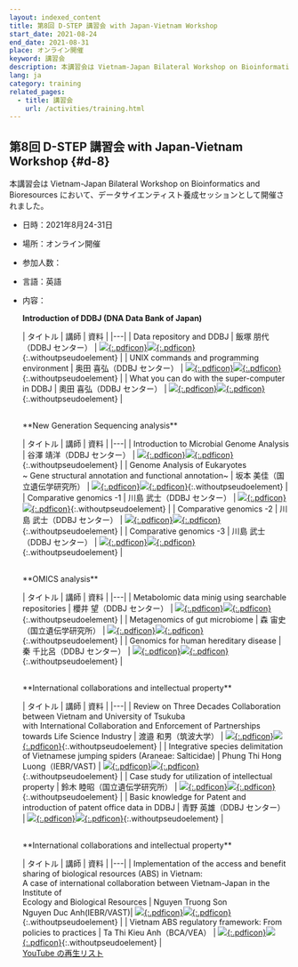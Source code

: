 ```yaml
---
layout: indexed_content
title: 第8回 D-STEP 講習会 with Japan-Vietnam Workshop
start_date: 2021-08-24
end_date: 2021-08-31
place: オンライン開催
keyword: 講習会
description: 本講習会は Vietnam-Japan Bilateral Workshop on Bioinformatics and Bioresources において、データサイエンティスト養成セッションとして開催されました。
lang: ja
category: training
related_pages:
  - title: 講習会
    url: /activities/training.html
---
```


## 第8回 D-STEP 講習会 with Japan-Vietnam Workshop {#d-8}

本講習会は Vietnam-Japan Bilateral Workshop on Bioinformatics and Bioresources において、データサイエンティスト養成セッションとして開催されました。

- 日時：2021年8月24-31日
- 場所：オンライン開催
- 参加人数：
- 言語：英語
- 内容：

    **Introduction of DDBJ (DNA Data Bank of Japan)**

    | タイトル | 講師 | 資料 |
    |---|
    | Data repository and DDBJ | 飯塚 朋代（DDBJ センター） | [![](/assets/images/parts/youtube_icon.svg){:.pdficon}](https://youtu.be/AMrmjcX1KqE)[![](/assets/images/parts/pdf_icon.svg){:.pdficon}](https://drive.google.com/file/d/1DiqdUQTALVIlLz7oirPbcHG47qNRu6dP/view){:.withoutpseudoelement} |
    | UNIX commands and programming environment | 奥田 喜弘（DDBJ センター） | [![](/assets/images/parts/youtube_icon.svg){:.pdficon}](https://youtu.be/UUgeOksioww)[![](/assets/images/parts/pdf_icon.svg){:.pdficon}](https://drive.google.com/file/d/1o2ouqwAC8lt-69t_JNTYu9iys5Ma2wcq/view){:.withoutpseudoelement} |
    | What you can do with the super-computer in DDBJ | 奧田 喜弘（DDBJ センター） | [![](/assets/images/parts/youtube_icon.svg){:.pdficon}](https://youtu.be/p2vNgGdolLw)[![](/assets/images/parts/pdf_icon.svg){:.pdficon}](https://drive.google.com/file/d/1jXb1pr5PISSczYvq4KaGEwQTCihl_c9l/view){:.withoutpseudoelement} |

    <br>
    **New Generation Sequencing analysis**

    | タイトル | 講師 | 資料 |
    |---|
    | Introduction to Microbial Genome Analysis | 谷澤 靖洋（DDBJ センター） | [![](/assets/images/parts/youtube_icon.svg){:.pdficon}](https://youtu.be/oTgsOTA5ETE)[![](/assets/images/parts/pdf_icon.svg){:.pdficon}](https://drive.google.com/file/d/1SfGyFyc8VsFrCg3ZOgPUdCboJH5iaSn-/view){:.withoutpseudoelement} |
    | Genome Analysis of Eukaryotes <br>~ Gene structural annotation and functional annotation~ | 坂本 美佳（国立遺伝学研究所） | [![](/assets/images/parts/youtube_icon.svg){:.pdficon}](https://youtu.be/ibqc9ScVQ7o )[![](/assets/images/parts/pdf_icon.svg){:.pdficon}](https://niginnovation-my.sharepoint.com/:b:/g/personal/hkagoshi_niginnovation_onmicrosoft_com/EZbZvzWDVT1MibQWf8HNvSoBLB7olhB4VwjKQs_hfDRddw){:.withoutpseudoelement} |
    | Comparative genomics -1 | 川島 武士（DDBJ センター） | [![](/assets/images/parts/youtube_icon.svg){:.pdficon}](https://youtu.be/RsnFjU1M9dA)[![](/assets/images/parts/pdf_icon.svg){:.pdficon}](https://drive.google.com/file/d/1oHGJFL3jOcn0GMr4sLHvsU3yWQ-rXnim/view){:.withoutpseudoelement} |
    | Comparative genomics -2 | 川島 武士（DDBJ センター） | [![](/assets/images/parts/youtube_icon.svg){:.pdficon}](https://youtu.be/Nc0VKO0Tg_I)[![](/assets/images/parts/pdf_icon.svg){:.pdficon}](https://drive.google.com/file/d/1oHGJFL3jOcn0GMr4sLHvsU3yWQ-rXnim/view){:.withoutpseudoelement} |
    | Comparative genomics -3 | 川島 武士（DDBJ センター） | [![](/assets/images/parts/youtube_icon.svg){:.pdficon}](https://youtu.be/xHDvTiaqJYc)[![](/assets/images/parts/pdf_icon.svg){:.pdficon}](https://drive.google.com/file/d/1oHGJFL3jOcn0GMr4sLHvsU3yWQ-rXnim/view){:.withoutpseudoelement} |

    <br>
    **OMICS analysis**

    | タイトル | 講師 | 資料 |
    |---|
    | Metabolomic data minig using searchable repositories | 櫻井 望（DDBJ センター） | [![](/assets/images/parts/youtube_icon.svg){:.pdficon}](https://youtu.be/qOV_vhTYyJY)[![](/assets/images/parts/pdf_icon.svg){:.pdficon}](https://drive.google.com/file/d/1lLS3QPvrDxljJX60C1oWcvy2cZJ6Q5Df/view){:.withoutpseudoelement} |
    | Metagenomics of gut microbiome | 森 宙史（国立遺伝学研究所） | [![](/assets/images/parts/youtube_icon.svg){:.pdficon}](https://youtu.be/Hht3L5oO81E)[![](/assets/images/parts/pdf_icon.svg){:.pdficon}](https://drive.google.com/file/d/1SaYxAFhWuPjP4vMuW113Z3J8cchkKWiy/view){:.withoutpseudoelement} |
    | Genomics for human hereditary disease | 秦 千比呂（DDBJ センター） | [![](/assets/images/parts/youtube_icon.svg){:.pdficon}](https://youtu.be/ggLyxcXPpdQ)[![](/assets/images/parts/pdf_icon.svg){:.pdficon}](https://drive.google.com/file/d/1NPlF49ciTSIOvq5tr9jd_SFeW01kasqz/view){:.withoutpseudoelement} |

    <br>
    **International collaborations and intellectual property**

    | タイトル | 講師 | 資料 |
    |---|
    | Review on Three Decades Collaboration between Vietnam and University of Tsukuba <br>with International Collaboration and Enforcement of Partnerships towards Life Science Industry | 渡邉 和男（筑波大学） | [![](/assets/images/parts/youtube_icon.svg){:.pdficon}](https://youtu.be/jZcEM52w_HQ)[![](/assets/images/parts/pdf_icon.svg){:.pdficon}](https://niginnovation-my.sharepoint.com/:b:/g/personal/hkagoshi_niginnovation_onmicrosoft_com/EYuQwOYLe0hFrApUCJFxcdsBCZGdZxyuNfu8EkSWBKnKbA){:.withoutpseudoelement} |
    | Integrative species delimitation of Vietnamese jumping spiders (Araneae: Salticidae) | Phung Thi Hong Luong（IEBR/VAST) | [![](/assets/images/parts/youtube_icon.svg){:.pdficon}](https://youtu.be/qzzCNYxmYSY)[![](/assets/images/parts/pdf_icon.svg){:.pdficon}](https://niginnovation-my.sharepoint.com/:b:/g/personal/hkagoshi_niginnovation_onmicrosoft_com/EWpIBGM4OPdLu-GEpxWHWqkBL4U32C3xQFp_D2GsyKz3ZA){:.withoutpseudoelement} |
    | Case study for utilization of intellectual property | 鈴木 睦昭（国立遺伝学研究所） | [![](/assets/images/parts/youtube_icon.svg){:.pdficon}](https://youtu.be/z9aWrdi_8ZY)[![](/assets/images/parts/pdf_icon.svg){:.pdficon}](https://drive.google.com/drive/u/0/folders/1i5QBpGevVUR4rNnohwRsuaMM2qwH3Qwk){:.withoutpseudoelement} |
    | Basic knowledge for Patent and introduction of patent office data in DDBJ | 青野 英雄（DDBJ センター） | [![](/assets/images/parts/youtube_icon.svg){:.pdficon}](https://youtu.be/7A6YuY75pb4 )[![](/assets/images/parts/pdf_icon.svg){:.pdficon}](https://niginnovation-my.sharepoint.com/:b:/g/personal/hkagoshi_niginnovation_onmicrosoft_com/Ee5QPOq4Tg1Mq_PV23LEpWIB7rLmN-30Ge37VSuBIICYkg){:.withoutpseudoelement} |

    <br>
    **International collaborations and intellectual property**

    | タイトル | 講師 | 資料 |
    |---|
    | Implementation of the access and benefit sharing of biological resources (ABS) in Vietnam: <br>A case of international collaboration between Vietnam-Japan in the Institute of <br>Ecology and Biological Resources | Nguyen Truong Son<br> Nguyen Duc Anh(IEBR/VAST)| [![](/assets/images/parts/youtube_icon.svg){:.pdficon}](https://youtu.be/j3LQTpzut-Q)[![](/assets/images/parts/pdf_icon.svg){:.pdficon}](https://niginnovation-my.sharepoint.com/:b:/g/personal/hkagoshi_niginnovation_onmicrosoft_com/ERtWyo75dB1AkmZz_v93B9YBNYc-bWAROzR7N-Ezuprc_A){:.withoutpseudoelement} |
    | Vietnam ABS regulatory framework: From policies to practices | Ta Thi Kieu Anh（BCA/VEA） | [![](/assets/images/parts/youtube_icon.svg){:.pdficon}](https://youtu.be/OYXTQjrGVIA )[![](/assets/images/parts/pdf_icon.svg){:.pdficon}](https://niginnovation-my.sharepoint.com/:b:/g/personal/hkagoshi_niginnovation_onmicrosoft_com/EYc04Y-twk9PrJIM2_chsh0BhRSMp8_tjzAxo7m3RzX44A){:.withoutpseudoelement} |
    <br>
    [YouTube の再生リスト](https://www.youtube.com/playlist?list=PL_dbAF_dbOEraatqqQhxayY4TkTMMr_eG)

